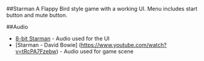 ##Starman
A Flappy Bird style game with a working UI.
Menu includes start button and mute button.

##Audio
* [8-bit Starman](https://www.youtube.com/watch?v=r-3kbvMSeLw) - Audio used for the UI
* [Starman - David Bowie] (https://www.youtube.com/watch?v=tRcPA7Fzebw) - Audio used for game scene
